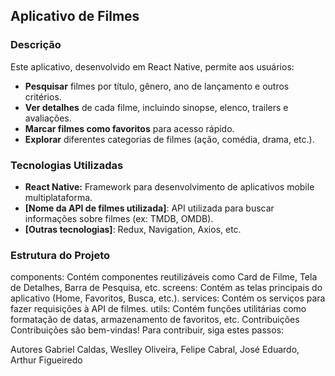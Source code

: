 ## Aplicativo de Filmes

### Descrição
Este aplicativo, desenvolvido em React Native, permite aos usuários:

* **Pesquisar** filmes por título, gênero, ano de lançamento e outros critérios.
* **Ver detalhes** de cada filme, incluindo sinopse, elenco, trailers e avaliações.
* **Marcar filmes como favoritos** para acesso rápido.
* **Explorar** diferentes categorias de filmes (ação, comédia, drama, etc.).

### Tecnologias Utilizadas
* **React Native:** Framework para desenvolvimento de aplicativos mobile multiplataforma.
* **[Nome da API de filmes utilizada]**: API utilizada para buscar informações sobre filmes (ex: TMDB, OMDB).
* **[Outras tecnologias]**: Redux, Navigation, Axios, etc.


### Estrutura do Projeto
components: Contém componentes reutilizáveis como Card de Filme, Tela de Detalhes, Barra de Pesquisa, etc.
screens: Contém as telas principais do aplicativo (Home, Favoritos, Busca, etc.).
services: Contém os serviços para fazer requisições à API de filmes.
utils: Contém funções utilitárias como formatação de datas, armazenamento de favoritos, etc.
Contribuições
Contribuições são bem-vindas! Para contribuir, siga estes passos:




Autores
Gabriel Caldas, Weslley Oliveira, Felipe Cabral, José Eduardo, Arthur Figueiredo
